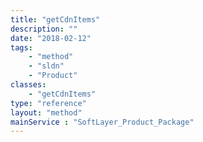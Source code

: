 ```yaml
---
title: "getCdnItems"
description: ""
date: "2018-02-12"
tags:
    - "method"
    - "sldn"
    - "Product"
classes:
    - "getCdnItems"
type: "reference"
layout: "method"
mainService : "SoftLayer_Product_Package"
---
```

